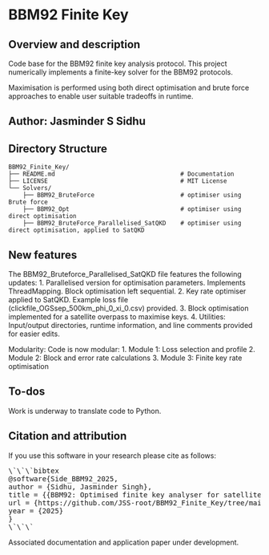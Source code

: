 # BBM92 Finite Key


## Overview and description

Code base for the BBM92 finite key analysis protocol. This project numerically implements a finite-key solver for the BBM92 protocols.

Maximisation is performed using both direct optimisation and brute force approaches to enable user suitable tradeoffs in runtime.


## Author: Jasminder S Sidhu

## Directory Structure

```
BBM92_Finite_Key/
├── README.md                                   # Documentation
├── LICENSE                                     # MIT License
└── Solvers/
    ├── BBM92_BruteForce                        # optimiser using Brute force
    ├── BBM92_Opt                               # optimiser using direct optimisation
    ├── BBM92_BruteForce_Parallelised_SatQKD    # optimiser using direct optimisation, applied to SatQKD
```


## New features

The BBM92_Bruteforce_Parallelised_SatQKD file features the following updates:
    1. Parallelised version for optimisation parameters. Implements ThreadMapping. Block optimisation left sequential. 
    2. Key rate optimiser applied to SatQKD. Example loss file (clickfile_OGSsep_500km_phi_0_xi_0.csv) provided.
    3. Block optimisation implemented for a satellite overpass to maximise keys.
    4. Utilities: Input/output directories, runtime information, and line comments provided for easier edits. 

Modularity: Code is now modular:
    1. Module 1: Loss selection and profile
    2. Module 2: Block and error rate calculations
    3. Module 3: Finite key rate optimisation

    
## To-dos

Work is underway to translate code to Python.


## Citation and attribution

If you use this software in your research please cite as follows:


<pre>
\`\`\`bibtex  
@software{Side_BBM92_2025,
author = {Sidhu, Jasminder Singh},
title = {{BBM92: Optimised finite key analyser for satellite links}},
url = {https://github.com/JSS-root/BBM92_Finite_Key/tree/main},
year = {2025}
}
\`\`\`
</pre>

Associated documentation and application paper under development. 

